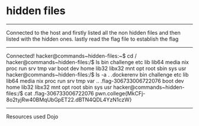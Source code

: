 # hidden files
***
Connected to the host and firstly listed all the non hidden files and then listed with the hidden ones. lastly read the flag file to establish the flag
***
Connected!
hacker@commands~hidden-files:~$ cd /
hacker@commands~hidden-files:/$ ls
bin   challenge  etc   lib    lib64   media  nix  proc  run   srv  tmp  var
boot  dev        home  lib32  libx32  mnt    opt  root  sbin  sys  usr
hacker@commands~hidden-files:/$ ls -a
.   .dockerenv             bin   challenge  etc   lib    lib64   media  nix  proc  run   srv  tmp  var
..  .flag-306733006722076  boot  dev        home  lib32  libx32  mnt    opt  root  sbin  sys  usr
hacker@commands~hidden-files:/$ cat .flag-306733006722076
pwn.college{MkCFj-8o2tyjRw40BMqUbGpET22.dBTN4QDL4YzN1czW}
***
Resources used
Dojo
